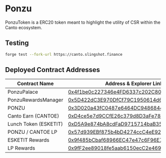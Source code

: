 # Ponzu

PonzuToken is a ERC20 token meant to highlight the utility of CSR within the Canto ecosystem.

## Testing

```bash
forge test --fork-url https://canto.slingshot.finance
```

## Deployed Contract Addresses

| Contract Name         | Address & Explorer Link                                                                                                           |
| --------------------- | ----------------------------
| PonzuPalace           | [0x4f1be0c227346e4FD6337c202C80901A06338a42](https://tuber.build/address/0x4f1be0c227346e4FD6337c202C80901A06338a42/transactions) |
| PonzuRewardsManager   | [0x5D422dC3E970DfCf79C1950614d67c60C975abbc](https://tuber.build/address/0x5D422dC3E970DfCf79C1950614d67c60C975abbc/transactions) |
| PONZU                 | [0x3D020a43fC0487e6464DC9486844cADd95793Ef0](https://tuber.build/address/0x3D020a43fC0487e6464DC9486844cADd95793Ef0/transactions) |
| Canto Earn (CANTOE)   | [0xD4ce5e7d9CCfE26c379d8D3aFe787bBB140a9388](https://tuber.build/address/0xD4ce5e7d9CCfE26c379d8D3aFe787bBB140a9388/transactions) |
| Lunch Token (ESKETIT) | [0xD5A9e874bA8cdFaD9715714baB3548cA911E49b8](https://tuber.build/address/0xD5A9e874bA8cdFaD9715714baB3548cA911E49b8/transactions) |
| PONZU / CANTOE LP     | [0x57d939EBf875b4bD4274ccC4eE928dFcb2b1d3Af](https://tuber.build/address/0x57d939EBf875b4bD4274ccC4eE928dFcb2b1d3Af/transactions) |
| ESKETIT Rewards       | [0x9f485bCbaf68966EC47e47c6F96E77Bd4F176922](https://tuber.build/address/0x9f485bCbaf68966EC47e47c6F96E77Bd4F176922/transactions) |     |
| LP Rewards            | [0x9fF2ee89018fe5aab6150ecC2e46955bD2A74f68](https://tuber.build/address/0x9fF2ee89018fe5aab6150ecC2e46955bD2A74f68/transactions) |
